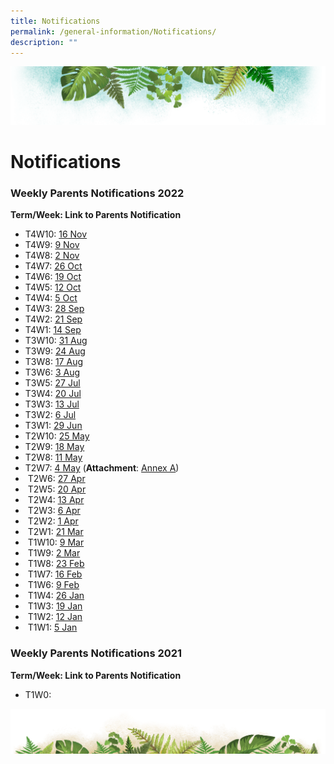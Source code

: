 ```yaml
---
title: Notifications
permalink: /general-information/Notifications/
description: ""
---
```

![](/images/Banner.png)

# Notifications

### Weekly Parents Notifications 2022

<b>Term/Week: Link to Parents Notification</b>

* T4W10: [16 Nov](/files/T4W10%20Parents%20Notification%20(16%20Nov%202022).pdf)
* T4W9: [9 Nov](/files/T4W9%20Parents%20Notification%20(9%20Nov%202022).pdf)
* T4W8: [2 Nov](/files/T4W8%20Parents%20Notification%20(2%20Nov%202022).pdf)
* T4W7: [26 Oct](/files/T4W7%20Parents%20Notification%20(26%20Oct%202022).pdf)
* T4W6: [19 Oct](/files/T4W6%20Parents%20Notification%20(19%20Oct%202022).pdf)
* T4W5: [12 Oct](/files/T4W5%20Parents%20Notification%20(12%20Oct%202022).pdf)
* T4W4: [5 Oct](/files/T4W4%20Parents%20Notification%20(5%20Oct%202022).pdf)
* T4W3: [28 Sep](/files/T4W3%20Parents%20Notification%20(28%20Sep%202022).pdf)
* T4W2: [21 Sep](/files/T4W2%20Parents%20Notification%20(21%20Sep%202022).pdf)
* T4W1: [14 Sep](/files/T4W1%20Parents%20Notification%20(14%20Sep%202022).pdf)
* T3W10: [31 Aug](/files/T3W10%20Parents%20Notification%20(31%20Aug%202022).pdf)
* T3W9: [24 Aug](/files/T3W9%20Parents%20Notification%20(24%20Aug%202022).pdf)
* T3W8: [17 Aug](/files/T3W8%20Parents%20Notification%20(17%20Aug%202022).pdf)
* T3W6: [3 Aug](/files/T3W6%20Parents%20Notification%20(3%20Aug%202022).pdf)
* T3W5: [27 Jul](/files/T3W5%20Parents%20Notification%20(27%20Jul%202022).pdf)
* T3W4: [20 Jul](/files/T3W4%20Parents%20Notification%20(20%20Jul%202022).pdf)
* T3W3: [13 Jul](/files/T3W3%20Parents%20Notification%20(13%20Jul%202022).pdf)
* T3W2: [6 Jul](/files/T3W2%20Parents%20Notification%20(6%20Jul%202022).pdf)
* T3W1: [29 Jun](/files/T3W1%20Parents%20Notification%20(29%20Jun%202022).pdf)
* T2W10: [25 May](/files/T2W10%20Parents%20Notification%20(25%20May%202022).pdf)
* T2W9: [18 May](/files/T2W9%20Parents%20Notification%20(18%20May%202022).pdf)
* T2W8: [11 May](/files/T2W8%20Parents%20Notification%20(11%20May%202022).pdf)
* T2W7: [4 May](/files/T2W7%20Parents%20Notification%20(4%20May%202022).pdf) (<b>Attachment</b>: [Annex A](/files/Guide%20for%20Parents%20on%20PG%20Mobile%20App%20(Meetings%20Feature)%20User%20Guide%20(April%202022).pdf))  
*  T2W6: [27 Apr](/files/T2W6%20Parents%20notification%20(27%20Apr%202022).pdf)
*  T2W5: [20 Apr](/files/T2W5%20Parents%20notification%20(20%20Apr%202022).pdf)
*  T2W4: [13 Apr](/files/T2W4%20Parents%20notification%20(13%20Apr%202022).pdf)
*  T2W3: [6 Apr](/files/T2W3%20Parents%20notification%20(6%20Apr%202022).pdf)
*  T2W2: [1 Apr](/files/T2W2%20Parents%20notification%20(1%20Apr%202022)_updated%204Apr2022.pdf)
*  T2W1: [21 Mar](/files/T2W1%20Parents%20notification%20(21%20Mar%202022).pdf)
*  T1W10: [9 Mar](/files/T1W10%20Parents%20notification%20(9%20Mar%202022).pdf)
*  T1W9: [2 Mar](/files/T1W9%20Parents%20notification%20(2%20Mar%202022).pdf)
*  T1W8: [23 Feb](/files/T1W8%20Parents%20notification%20(23%20Feb%202022).pdf)
*  T1W7: [16 Feb](/files/T1W7%20Parents%20notification%20(16%20Feb%202022).pdf)
*  T1W6: [9 Feb](/files/T1W6%20Parents%20notification%20(9%20Feb%202022).pdf)
*  T1W4: [26 Jan](/files/T1W4%20Parents%20notification%20(26%20Jan%202022).pdf)
*  T1W3: [19 Jan](/files/T1W3%20Parents%20Notification%20(19%20Jan%202022).pdf)
*  T1W2: [12 Jan](/files/T1W2%20Parents%20Notification%20(12%20Jan%202022).pdf)
*  T1W1: [5 Jan](/files/T1W1%20Parents%20Notification%20(5%20Jan%202022).pdf)  

### Weekly Parents Notifications 2021

<b>Term/Week: Link to Parents Notification</b>

* T1W0: 
  

![](/images/bg-bottom.png)